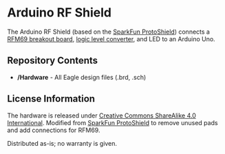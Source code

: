 Arduino RF Shield
=======================================

The Arduino RF Shield (based on the [SparkFun ProtoShield](https://www.sparkfun.com/products/11665)) connects a [RFM69 breakout board](https://www.sparkfun.com/products/12775), [logic level converter](https://www.sparkfun.com/products/12009), and LED to an Arduino Uno.

Repository Contents
-------------------
* **/Hardware** - All Eagle design files (.brd, .sch)


License Information
-------------------
The hardware is released under [Creative Commons ShareAlike 4.0 International](https://creativecommons.org/licenses/by-sa/4.0/). Modified from [SparkFun ProtoShield](https://github.com/sparkfun/Arduino_ProtoShield_Bare_PCB) to remove unused pads and add connections for RFM69.

Distributed as-is; no warranty is given.
